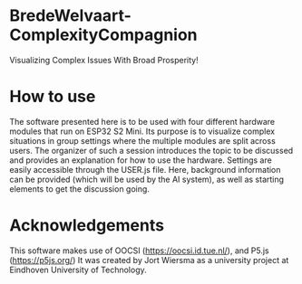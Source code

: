 # BredeWelvaart-ComplexityCompagnion

Visualizing Complex Issues With Broad Prosperity!

# How to use

The software presented here is to be used with four different hardware modules that run on ESP32 S2 Mini. Its purpose is to visualize complex situations in group settings where the multiple modules are split across users. The organizer of such a session introduces the topic to be discussed and provides an explanation for how to use the hardware. Settings are easily accessible through the USER.js file. Here, background information can be provided (which will be used by the AI system), as well as starting elements to get the discussion going.

# Acknowledgements

This software makes use of OOCSI (https://oocsi.id.tue.nl/), and P5.js (https://p5js.org/)
It was created by Jort Wiersma as a university project at Eindhoven University of Technology.
